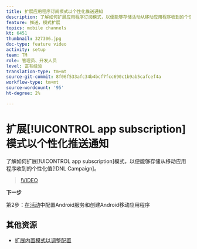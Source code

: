 ```yaml
---
title: 扩展应用程序订阅模式以个性化推送通知
description: 了解如何扩展应用程序订阅模式，以便能够存储活动从移动应用程序收到的个性化价值。
feature: 推送，模式扩展
topics: mobile channels
kt: 6451
thumbnail: 327306.jpg
doc-type: feature video
activity: setup
team: TM
role: 管理员、开发人员
level: 富有经验
translation-type: tm+mt
source-git-commit: 8f06f533afc34b4bcf7fcc690c1b9ab5cafcef4a
workflow-type: tm+mt
source-wordcount: '95'
ht-degree: 2%

---
```



# 扩展[!UICONTROL app subscription]模式以个性化推送通知

了解如何扩展[!UICONTROL app subscription]模式，以便能够存储从移动应用程序收到的个性化值[!DNL Campaign]。

>[!VIDEO](https://video.tv.adobe.com/v/327306?quality=12)

**下一步**

第2步：[在活动](/help/tutorial-getting-started-with-push-notifications-for-android/configuring-an-android-service-in-campaign.md)中配置Android服务和创建Android移动应用程序

## 其他资源

* [扩展内置模式以调整配置](https://experienceleague.adobe.com/docs/campaign-classic/using/sending-messages/sending-push-notifications/configure-the-mobile-app/configuring-the-mobile-application-android.html#extend-subscription-schema)